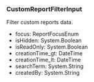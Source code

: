 ### CustomReportFilterInput
Filter custom reports data.

- focus: ReportFocusEnum
- isHidden: System.Boolean
- isReadOnly: System.Boolean
- creationTime_gt: DateTime
- creationTime_lt: DateTime
- searchTerm: System.String
- createdBy: System.String
